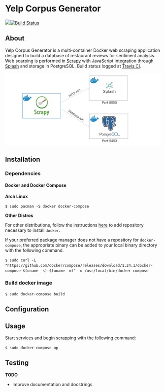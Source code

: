 # Yelp Corpus Generator

![](https://travis-ci.com/images/logos/TravisCI-Mascot-grey.eps=16x16)[![Build Status](https://travis-ci.org/tybrs/yelp-corpus-generator.svg?branch=master)](https://travis-ci.org/tybrs/yelp-corpus-generator)

## About
Yelp Corpus Generator is a multi-container Docker web scraping application designed to build a database of restaurant reviews for sentiment analysis. Web scarping is performed in [Scrapy](https://github.com/scrapy/scrapy) with JavaScript integration through [Splash](https://hub.docker.com/r/scrapinghub/splash) and storage in PostgreSQL. Build status logged at [Travis CI](https://travis-ci.org/tybrs/yelp-corpus-generator).

![docker-services-arch](docker-services-arch.png)

## Installation

### Dependencies

#### Docker and Docker Compose

**Arch Linux**

`$ sudo pacman -S docker docker-compose`

**Other Distros**

For other distributions, follow the instructions [here](https://docs.docker.com/compose/install/) to add repository necessary to install `docker`.

If your preferred package manager does not have a repository for `docker-compose`, the appropriate binary can be added to your local binary directory with the following command.

```$ sudo curl -L "https://github.com/docker/compose/releases/download/1.24.1/docker-compose-$(uname -s)-$(uname -m)" -o /usr/local/bin/docker-compose```

### Build docker image

``$ sudo docker-compose build``

## Configuration

## Usage

Start services and begin scrapping with the following command:

``$ sudo docker-compose up``

## Testing

**TODO**

* Improve documentation and docstrings.
